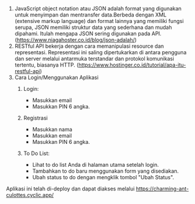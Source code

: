 1. JavaScript object notation atau JSON adalah format yang digunakan untuk menyimpan dan mentransfer data.Berbeda dengan XML (extensive markup language) dan format lainnya yang memiliki fungsi serupa, JSON memiliki struktur data yang sederhana dan mudah dipahami. Itulah mengapa JSON sering digunakan pada API. (https://www.niagahoster.co.id/blog/json-adalah/)
2. RESTful API bekerja dengan cara memanipulasi resource dan representasi. Representasi ini saling dipertukarkan di antara pengguna dan server melalui antarmuka terstandar dan protokol komunikasi tertentu, biasanya HTTP. (https://www.hostinger.co.id/tutorial/apa-itu-restful-api)
3. Cara Login/Menggunakan Aplikasi
    1. Login:
        - Masukkan email
        - Masukkan PIN 6 angka.

    2. Registrasi
        - Masukkan nama
        - Masukkan email
        - Masukkan PIN 6 angka.

    3. To Do List:
        - Lihat to do list Anda di halaman utama setelah login.
        - Tambahkan to do baru menggunakan form yang disediakan.
        - Ubah status to do dengan mengklik tombol "Ubah Status".
   

Aplikasi ini telah di-deploy dan dapat diakses melalui https://charming-ant-culottes.cyclic.app/